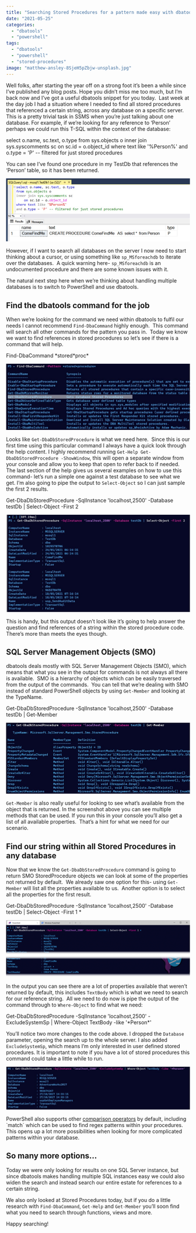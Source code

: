 ```yaml
---
title: "Searching Stored Procedures for a pattern made easy with dbatools"
date: "2021-05-25"
categories:
  - "dbatools"
  - "powershell"
tags:
  - "dbatools"
  - "powershell"
  - "stored-procedures"
image: "matthew-ansley-8SjeH5pZbjw-unsplash.jpg"
---
```


Well folks, after starting the year off on a strong foot it’s been a while since I’ve published any blog posts. Hope you didn’t miss me too much, but I’m back now and I’ve got a useful dbatools snippet for you today.  Last week at the day job I had a situation where I needed to find all stored procedures that referenced a certain string, across any database on a specific server.  This is a pretty trivial task in SSMS when you’re just talking about one database. For example, if we’re looking for any reference to ‘Person’ perhaps we could run this T-SQL within the context of the database:

select o.name, sc.text, o.type
from sys.objects o
inner join sys.syscomments sc
	on sc.id = o.object\_id
where text like '%Person%'
and o.type = 'P' -- filtered for just stored procedures

You can see I’ve found one procedure in my TestDb that references the ‘Person’ table, so it has been returned.

![T-SQL code to find procedures with 'person' in](images/TSQL.jpg)

However, if I want to search all databases on the server I now need to start thinking about a cursor, or using something like `sp_MSforeachdb` to iterate over the databases.  A quick warning here- `sp_MSforeachdb` is an undocumented procedure and there are some known issues with it.

The natural next step here when we’re thinking about handling multiple databases is to switch to PowerShell and use dbatools.

## Find the dbatools command for the job

When we’re looking for the command we need within dbatools to fulfil our needs I cannot recommend `Find-DbaCommand` highly enough.  This command will search all other commands for the pattern you pass in.  Today we know we want to find references in stored procedures so let’s see if there is a command that will help.

Find-DbaCommand \*stored\*proc\*

![Find-DbaCommand helping us to find what we need](images/findCommand-1024x368.jpg)

Looks like `Get-DbaDbStoredProcedure` is what we need here.  Since this is our first time using this particular command I always have a quick look through the help content. I highly recommend running `Get-Help Get-DbaDbStoredProcedure -ShowWindow`, this will open a separate window from your console and allow you to keep that open to refer back to if needed.  The last section of the help gives us several examples on how to use this command- let’s run a simple one against a test database to see what we get. I’m also going to pipe the output to `Select-Object` so I can just sample the first 2 results.

Get-DbaDbStoredProcedure -SqlInstance 'localhost,2500' -Database testDb | Select-Object -First 2

![Get-DbaDbStoredProcedure results](images/twoProcs-1024x539.jpg)

This is handy, but this output doesn’t look like it’s going to help answer the question and find references of a string within the stored procedure code. There’s more than meets the eyes though.

## SQL Server Management Objects (SMO)

dbatools deals mostly with SQL Server Management Objects (SMO), which means that what you see in the output for commands is not always all there is available.  SMO is a hierarchy of objects which can be easily traversed from the output of the commands.  You can tell that we’re dealing with SMO instead of standard PowerShell objects by using `Get-Member` and looking at the TypeName.

Get-DbaDbStoredProcedure -SqlInstance 'localhost,2500' -Database testDb | Get-Member

![using Get-Member to see what's available](images/getMember.jpg)

`Get-Member` is also really useful for looking to see what’s available from the object that is returned. In the screenshot above you can see multiple methods that can be used. If you run this in your console you’ll also get a list of all available properties.  That’s a hint for what we need for our scenario.

## Find our string within all Stored Procedures in any database

Now that we know the `Get-DbaDbStoredProcedure` command is going to return SMO StoredProcedure objects we can look at some of the properties not returned by default.  We already saw one option for this- using `Get-Member` will list all the properties available to us.  Another option is to select all the properties for the first result.

Get-DbaDbStoredProcedure -SqlInstance 'localhost,2500' -Database testDb | Select-Object -First 1 \*

![Select all the properties from Get-DbaDbStoredProcedure](images/SelectAll-1024x315.png)

In the output you can see there are a lot of properties available that weren’t returned by default, this includes `TextBody` which is what we need to search for our reference string.  All we need to do now is pipe the output of the command through to `Where-Object` to find what we need:

Get-DbaDbStoredProcedure -SqlInstance 'localhost,2500' -ExcludeSystemSp | Where-Object TextBody -like '\*Person\*'

You’ll notice two more changes to the code above. I dropped the `Database` parameter, opening the search up to the whole server. I also added `ExcludeSystemSp`, which means I’m only interested in user defined stored procedures. It is important to note if you have a lot of stored procedures this command could take a little while to run.

![search the TextBody for key words](images/SearchAllSPs-1024x237.jpg)

PowerShell also supports other [comparison operators](https://docs.microsoft.com/en-us/powershell/module/microsoft.powershell.core/about/about_comparison_operators?view=powershell-7.1) by default, including \`match\` which can be used to find regex patterns within your procedures.  This opens up a lot more possibilities when looking for more complicated patterns within your database.

## So many more options…

Today we were only looking for results on one SQL Server instance, but since dbatools makes handling multiple SQL instances easy we could also widen the search and instead search our entire estate for references to a certain string.

We also only looked at Stored Procedures today, but if you do a little research with `Find-DbaCommand`, `Get-Help` and `Get-Member` you’ll soon find what you need to search through functions, views and more.

Happy searching!
